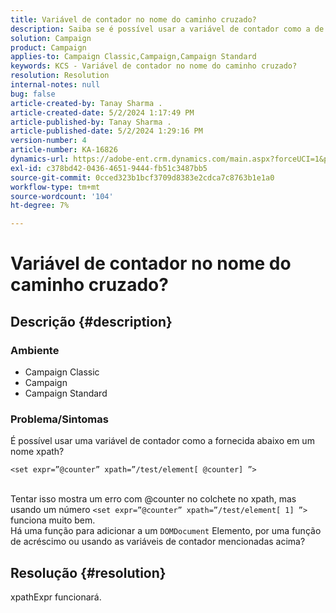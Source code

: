 ```yaml
---
title: Variável de contador no nome do caminho cruzado?
description: Saiba se é possível usar a variável de contador como a de um nome xpath.
solution: Campaign
product: Campaign
applies-to: Campaign Classic,Campaign,Campaign Standard
keywords: KCS - Variável de contador no nome do caminho cruzado?
resolution: Resolution
internal-notes: null
bug: false
article-created-by: Tanay Sharma .
article-created-date: 5/2/2024 1:17:49 PM
article-published-by: Tanay Sharma .
article-published-date: 5/2/2024 1:29:16 PM
version-number: 4
article-number: KA-16826
dynamics-url: https://adobe-ent.crm.dynamics.com/main.aspx?forceUCI=1&pagetype=entityrecord&etn=knowledgearticle&id=2fc2f359-8608-ef11-9f8a-6045bd026dc7
exl-id: c378bd42-0436-4651-9444-fb51c3487bb5
source-git-commit: 0cced323b1bcf3709d8383e2cdca7c8763b1e1a0
workflow-type: tm+mt
source-wordcount: '104'
ht-degree: 7%

---
```


# Variável de contador no nome do caminho cruzado?

## Descrição {#description}


### Ambiente

- Campaign Classic
- Campaign
- Campaign Standard


### Problema/Sintomas

É possível usar uma variável de contador como a fornecida abaixo em um nome xpath?


```
<set expr=”@counter” xpath=”/test/element[ @counter] ”>
```

<br>Tentar isso mostra um erro com @counter no colchete no xpath, mas usando um número `<set expr=”@counter” xpath=”/test/element[ 1] ”>` funciona muito bem.<br>Há uma função para adicionar a um `DOMDocument` Elemento, por uma função de acréscimo ou usando as variáveis de contador mencionadas acima?

## Resolução {#resolution}


xpathExpr funcionará.
